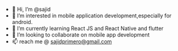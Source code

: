 - 👋 Hi, I’m @sajid
- 👀 I’m interested in mobile application development,especially for android.
- 🌱 I’m currently learning React JS and React Native and flutter
- 💞️ I’m looking to collaborate on mobile app development
- 📫 reach me @ sajidprimero@gmail.com

